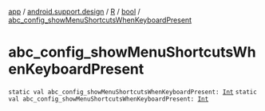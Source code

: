 [app](../../../index.md) / [android.support.design](../../index.md) / [R](../index.md) / [bool](index.md) / [abc_config_showMenuShortcutsWhenKeyboardPresent](.)

# abc_config_showMenuShortcutsWhenKeyboardPresent

`static val abc_config_showMenuShortcutsWhenKeyboardPresent: `[`Int`](https://kotlinlang.org/api/latest/jvm/stdlib/kotlin/-int/index.html)
`static val abc_config_showMenuShortcutsWhenKeyboardPresent: `[`Int`](https://kotlinlang.org/api/latest/jvm/stdlib/kotlin/-int/index.html)